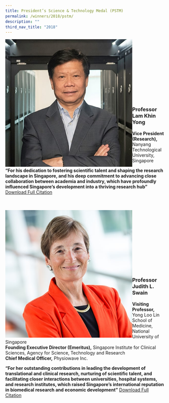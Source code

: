 ```yaml
---
title: President’s Science & Technology Medal (PSTM)
permalink: /winners/2018/pstm/
description: ""
third_nav_title: "2018"
---
```

<img src="/images/Winners/2018/pstm-prof-lam-khinyong.jpg" alt="Professor Lam Khin Yong" style="width:400px" align="left"/><br><br><br><br><br><br><br><br><br><br><br>

### **Professor Lam Khin Yong**

<b>Vice President (Research),</b> Nanyang Technological University, Singapore

<b>“For his dedication to fostering scientific talent and shaping the research landscape in Singapore, and his deep commitment to advancing close collaboration between academia and industry, which have profoundly influenced Singapore’s development into a thriving research hub”</b>
[Download Full Citation](/files/Citations/2018/2018-pstm-professor-lam-khin-yong.pdf)
<br><br><br>

<img src="/images/Winners/2018/pstm-prof-judith-swain.jpg" alt="Professor Judith L. Swain" style="width:400px" align="left"/><br><br><br><br><br><br><br><br><br><br><br>

### **Professor Judith L. Swain**

<b>Visiting Professor,</b> Yong Loo Lin School of Medicine, National University of Singapore<br>
<b>Founding Executive Director (Emeritus),</b> Singapore Institute for Clinical Sciences, Agency for Science, Technology and Research<br>
<b>Chief Medical Officer,</b> Physiowave Inc.

<b>“For her outstanding contributions in leading the development of translational and clinical research, nurturing of scientific talent, and facilitating closer interactions between universities, hospital systems, and research institutes, which raised Singapore’s international reputation in biomedical research and economic development”</b>
[Download Full Citation](/files/Citations/2018/2018-pstm-professor-judith-l-swain.pdf)
<br><br><br>